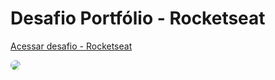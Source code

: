 # Desafio Portfólio - Rocketseat

<a href="https://efficient-sloth-d85.notion.site/Desafio-Portfolio-1d3db21e654941f5872aece5fcc6bcc6">Acessar desafio - Rocketseat</a>

<img src="https://i.ibb.co/R0VGcpN/Screenshot-7.png" style=" border-radius: 8px" />
